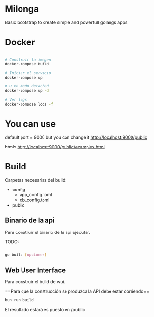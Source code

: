 # Milonga

Basic bootstrap to create simple and powerfull golangs apps

# Docker

```bash

# Construir la imagen
docker-compose build

# Iniciar el servicio
docker-compose up

# O en modo detached
docker-compose up -d

# Ver logs
docker-compose logs -f

```

# You can use

default port = 9000 but you can change it 
[http://localhost:9000/public](http://localhost:9000/public)

htmlx
[http://localhost:9000/public/examplex.html](http://localhost:9000/public/examplex.html)

# Build

Carpetas necesarias del build:

- config
  - app_config.toml
  - db_config.toml
- public


## Binario de la api

Para construir el binario de la api ejecutar:

TODO:
```sh

go build [opciones]

```

## Web User Interface

Para construir el build de wui.

==Para que la construcción se produzca la API debe estar corriendo==

```sh
bun run build
```

El resultado estará es puesto en /public